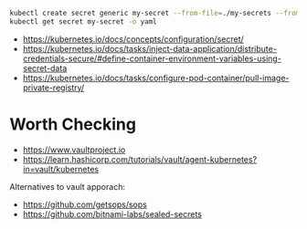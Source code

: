```sh
kubectl create secret generic my-secret --from-file=./my-secrets --from-literal=user=maciek
kubectl get secret my-secret -o yaml
```
* https://kubernetes.io/docs/concepts/configuration/secret/
* https://kubernetes.io/docs/tasks/inject-data-application/distribute-credentials-secure/#define-container-environment-variables-using-secret-data
* https://kubernetes.io/docs/tasks/configure-pod-container/pull-image-private-registry/

# Worth Checking
* https://www.vaultproject.io
* https://learn.hashicorp.com/tutorials/vault/agent-kubernetes?in=vault/kubernetes

Alternatives to vault apporach:
* https://github.com/getsops/sops
* https://github.com/bitnami-labs/sealed-secrets
